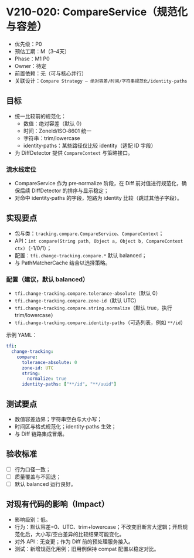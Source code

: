 # V210-020: CompareService（规范化与容差）

- 优先级：P0  
- 预估工期：M（3–4天）  
- Phase：M1 P0  
- Owner：待定  
- 前置依赖：无（可与核心并行）  
- 关联设计：`Compare Strategy – 绝对容差/时间/字符串规范化/identity-paths`

## 目标
- 统一比较前的规范化：
  - 数值：绝对容差（默认 0）
  - 时间：ZoneId/ISO‑8601 统一
  - 字符串：trim/lowercase
  - identity‑paths：某些路径仅比较 identity（适配 ID 字段）
- 为 DiffDetector 提供 `CompareContext` 与策略接口。

### 流水线定位
- CompareService 作为 pre‑normalize 阶段，在 Diff 前对值进行规范化，确保后续 DiffDetector 的排序与显示稳定；
- 对命中 identity‑paths 的字段，短路为 identity 比较（跳过其他子字段）。

## 实现要点
- 包与类：`tracking.compare.CompareService`、`CompareContext`；
- API：`int compare(String path, Object a, Object b, CompareContext ctx)`（-1/0/1）；
- 配置：`tfi.change-tracking.compare.*` 默认 balanced；
- 与 PathMatcherCache 结合以选择策略。

### 配置（建议，默认 balanced）
- `tfi.change-tracking.compare.tolerance-absolute`（默认 0）
- `tfi.change-tracking.compare.zone-id`（默认 UTC）
- `tfi.change-tracking.compare.string.normalize`（默认 true，执行 trim/lowercase）
- `tfi.change-tracking.compare.identity-paths`（可选列表，例如 `**/id`）

示例 YAML：
```yaml
tfi:
  change-tracking:
    compare:
      tolerance-absolute: 0
      zone-id: UTC
      string:
        normalize: true
      identity-paths: ["**/id", "**/uuid"]
```

## 测试要点
- 数值容差边界；字符串空白与大小写；
- 时间区与格式规范化；identity‑paths 生效；
- 与 Diff 链路集成冒烟。

## 验收标准
- [ ] 行为口径一致；
- [ ] 质量覆盖与不回退；
- [ ] 默认 balanced 运行良好。

## 对现有代码的影响（Impact）
- 影响级别：低。
- 行为：默认容差=0、UTC、trim+lowercase；不改变旧断言大逻辑；开启规范化后，大小写/空白差异的比较结果可能变化。
- 对外 API：无变更；作为 Diff 前的预处理服务接入。
- 测试：新增规范化用例；旧用例保持 compat 配置以稳定对比。
